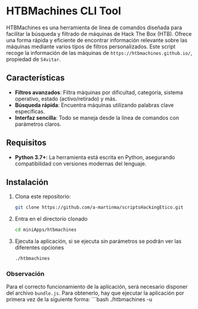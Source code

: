 # HTBMachines CLI Tool  

HTBMachines es una herramienta de línea de comandos diseñada para facilitar la búsqueda y filtrado de máquinas de Hack The Box (HTB). Ofrece una forma rápida y eficiente de encontrar información relevante sobre las máquinas mediante varios tipos de filtros personalizados. Este script recoge la información de las máquinas de `https://htbmachines.github.io/`, propiedad de `S4vitar`.

## Características  

- **Filtros avanzados**: Filtra máquinas por dificultad, categoría, sistema operativo, estado (activo/retirado) y más.  
- **Búsqueda rápida**: Encuentra máquinas utilizando palabras clave específicas.  
- **Interfaz sencilla**: Todo se maneja desde la línea de comandos con parámetros claros.  

## Requisitos  

- **Python 3.7+**: La herramienta está escrita en Python, asegurando compatibilidad con versiones modernas del lenguaje.  

## Instalación  
1. Clona este repositorio:  
   ```bash
   git clone https://github.com/a-martinma/scriptsHackingEtico.git

2. Entra en el directorio clonado
   ```bash
   cd miniApps/htbmachines

3. Ejecuta la aplicación, si se ejecuta sin parámetros se podrán ver las diferentes opciones
    ```bash
    ./htbmachines


### Observación

Para el correcto funcionamiento de la aplicación, será necesario disponer del archivo `bundle.js`. Para obtenerlo, hay que ejecutar la aplicación por primera vez de la siguiente forma:
    ```bash
    ./htbmachines -u
